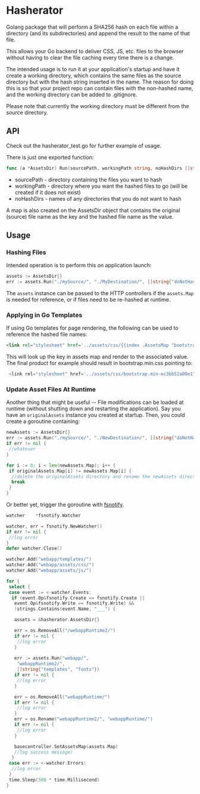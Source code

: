# Hasherator

Golang package that will perform a SHA256 hash on each file within a directory (and its subdirectories) and append the result to the name of that file. 

This allows your Go backend to deliver CSS, JS, etc. files to the browser without having to clear the file caching
every time there is a change. 

The intended usage is to run it at your application's startup and have it create a working directory, which contains
the same files as the source directory but with the hash string inserted in the name. The reason for doing this is so 
that your project repo can contain files with the non-hashed name, and the working directory can be added to .gitignore. 

Please note that currently the working directory must be different from the source directory. 

## API
 
 Check out the hasherator_test.go for further example of usage. 
 
 There is just one exported function: 
 
 ```go
 func (a *AssetsDir) Run(sourcePath, workingPath string, noHashDirs []string) error
 ```
 
  - sourcePath - directory containing the files you want to hash
  - workingPath - directory where you want the hashed files to go (will be created if it does not exist)
  - noHashDirs - names of any directories that you do not want to hash
 
 A map is also created on the AssetsDir object that contains the original (source) file name as the key and the hashed 
 file name as the value. 
 
 
 ## Usage 
 
 ### Hashing Files
 Intended operation is to perform this on application launch:
 
 ```go
assets := AssetsDir{}
err := assets.Run("./mySource/", "./MyDestination/", []string{"doNotHashThisDirectory", "ThisOneEither"})
 ```
 
The `assets` instance can be passed to the HTTP controllers if the `assets.Map` is needed for reference, or if files need to be re-hashed at runtime.
 
 ### Applying in Go Templates 
 If using Go templates for page rendering, the following can be used to reference the hashed file names: 
 
 ```html
 <link rel="stylesheet" href='../assets/css/{{index .AssetsMap "bootstrap.min.css"}}'>
 ```
 
 This will look up the key in assets map and render to the associated value. The final product for example should result in 
  bootstrap.min.css pointing to:
 
 ```go
  <link rel="stylesheet" href='../assets/css/bootstrap.min-ec3bb52a00e176a7181d454dffaea219.css'>
  ```

### Update Asset Files At Runtime
Another thing that might be useful -- File modifications can be loaded at runtime (without shutting down and restarting the application). Say you have an `originalAssets` instance you created at startup. Then, you could create a goroutine containing:

```go
newAssets := AssetsDir{}
err := assets.Run("./mySource/", "./NewDestination/", []string{"doNotHashThisDirectory", "ThisOneEither"})
if err != nil {
 //whatever
}

for i := 0; i < len(newAssets.Map); i++ {
 if originalAssets.Map[i] != newAssets.Map[i] {
  //delete the originalAssets directory and rename the newAssets directory
  break
 }
}
```

Or better yet, trigger the goroutine with [fsnotify](https://github.com/fsnotify/fsnotify).

```go 
watcher    *fsnotify.Watcher

watcher, err = fsnotify.NewWatcher()
if err != nil {
 //log error
}
defer watcher.Close()

watcher.Add("webapp/templates/")
watcher.Add("webapp/assets/css/")
watcher.Add("webapp/assets/js/")

for {
 select {
 case event := <-watcher.Events:
  if (event.Op&fsnotify.Create == fsnotify.Create ||
   event.Op&fsnotify.Write == fsnotify.Write) &&
   !strings.Contains(event.Name, "___") {

   assets = &hasherator.AssetsDir{}

   err = os.RemoveAll("/webappRuntime2/")
   if err != nil {
    //log error
   }
   
   err := assets.Run("webapp/",
    "webappRuntime2/", 
    []string{"templates", "fonts"})
   if err != nil {
    //log error
   }

   err = os.RemoveAll("webappRuntime/")
   if err != nil {
    //log error
   }
   err = os.Rename("webappRuntime2/", "webappRuntime/")
   if err != nil {
    //log error
   }

   basecontroller.SetAssetsMap(assets.Map)
   //log success message!
  }
 case err := <-watcher.Errors:
  //log error
 }
 time.Sleep(500 * time.Millisecond)
}

```
